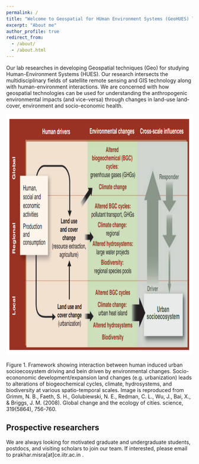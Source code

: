 ```yaml
---
permalink: /
title: "Welcome to Geospatial for HUman Environment Systems (GeoHUES) lab"
excerpt: "About me"
author_profile: true
redirect_from: 
  - /about/
  - /about.html
---
```


Our lab researches in developing Geospatial techniques (Geo) for studying Human-Environment Systems (HUES). Our research intersects the multidisciplinary fields of satellite remote sensing and GIS technology along with human-environment interactions. We are concerned with how geospatial technologies can be used for understanding the anthropogenic environmental impacts (and vice-versa) through changes in land-use land-cover, environment and socio-economic health. 

<p align="center">
   <img src="../images/Grimm-urban-socioecosystem.png" width="700" height="650"> 
</p>
Figure 1. Framework showing interaction between human induced urban socioecosystem driving and bein driven by environmental changes. Socio-econonomic development/expansion land changes (e.g. urbanization) leads to alterations of biogeochemical cycles, climate, hydrosystems, and biodiversity at various spatio-temporal scales. Image is reproduced from Grimm, N. B., Faeth, S. H., Golubiewski, N. E., Redman, C. L., Wu, J., Bai, X., & Briggs, J. M. (2008). Global change and the ecology of cities. science, 319(5864), 756-760.




Prospective researchers
------
We are always looking for motivated graduate and undergraduate students, postdocs, and visiting scholars to join our team. If interested, please email to prakhar.misra[at]ce.iitr.ac.in . 


